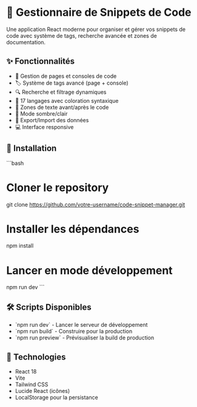 # 🎯 Gestionnaire de Snippets de Code

Une application React moderne pour organiser et gérer vos snippets de code avec système de tags, recherche avancée et zones de documentation.

## ✨ Fonctionnalités

- 📝 Gestion de pages et consoles de code
- 🏷️ Système de tags avancé (page + console)
- 🔍 Recherche et filtrage dynamiques
- 🎨 17 langages avec coloration syntaxique
- 📄 Zones de texte avant/après le code
- 🌙 Mode sombre/clair
- 💾 Export/Import des données
- 💻 Interface responsive

## 🚀 Installation

\`\`\`bash
# Cloner le repository
git clone https://github.com/votre-username/code-snippet-manager.git

# Installer les dépendances
npm install

# Lancer en mode développement
npm run dev
\`\`\`

## 🛠️ Scripts Disponibles

- \`npm run dev\` - Lancer le serveur de développement
- \`npm run build\` - Construire pour la production
- \`npm run preview\` - Prévisualiser la build de production

## 🎨 Technologies

- React 18
- Vite
- Tailwind CSS
- Lucide React (icônes)
- LocalStorage pour la persistance
